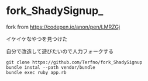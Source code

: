 # fork_ShadySignup_
fork from https://codepen.io/anon/pen/LMRZGj

イケイケなやつを見つけた

自分で改造して遊びたいので人力フォークする

```
git clone https://github.com/Terfno/fork_ShadySignup
bundle instal --path vendor/bundle
bundle exec ruby app.rb
```